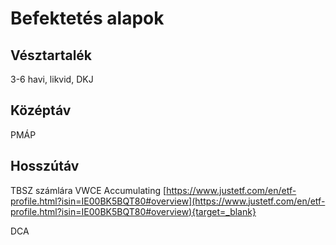 # Befektetés alapok

## Vésztartalék

3-6 havi, likvid, DKJ


## Középtáv

PMÁP

## Hosszútáv

TBSZ számlára VWCE Accumulating [https://www.justetf.com/en/etf-profile.html?isin=IE00BK5BQT80#overview](https://www.justetf.com/en/etf-profile.html?isin=IE00BK5BQT80#overview){target=_blank}

DCA